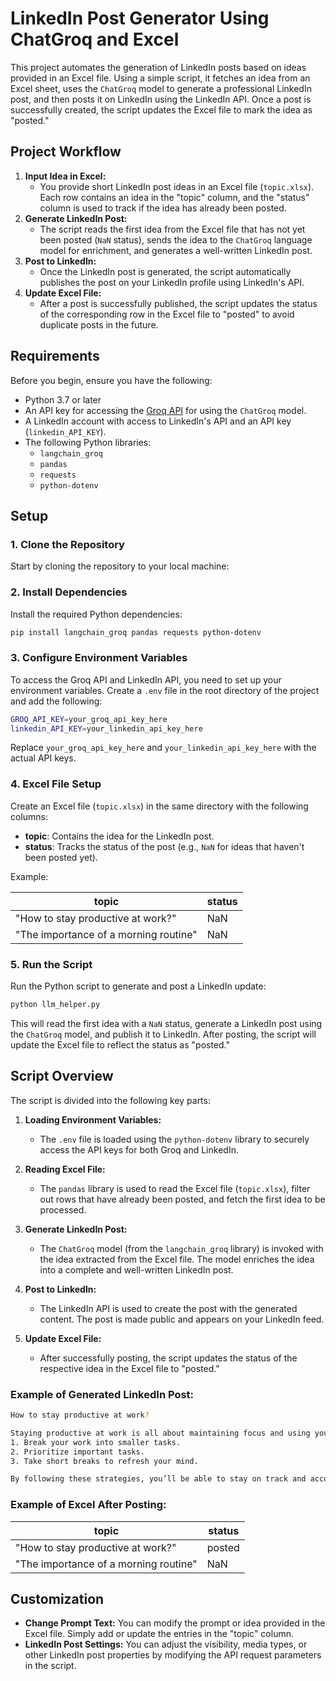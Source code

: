 # LinkedIn Post Generator Using ChatGroq and Excel

This project automates the generation of LinkedIn posts based on ideas provided in an Excel file. Using a simple script, it fetches an idea from an Excel sheet, uses the `ChatGroq` model to generate a professional LinkedIn post, and then posts it on LinkedIn using the LinkedIn API. Once a post is successfully created, the script updates the Excel file to mark the idea as "posted."

## Project Workflow

1. **Input Idea in Excel:**
   - You provide short LinkedIn post ideas in an Excel file (`topic.xlsx`). Each row contains an idea in the "topic" column, and the "status" column is used to track if the idea has already been posted.
2. **Generate LinkedIn Post:**
   - The script reads the first idea from the Excel file that has not yet been posted (`NaN` status), sends the idea to the `ChatGroq` language model for enrichment, and generates a well-written LinkedIn post.
3. **Post to LinkedIn:**
   - Once the LinkedIn post is generated, the script automatically publishes the post on your LinkedIn profile using LinkedIn's API.
4. **Update Excel File:**
   - After a post is successfully published, the script updates the status of the corresponding row in the Excel file to "posted" to avoid duplicate posts in the future.

## Requirements

Before you begin, ensure you have the following:

- Python 3.7 or later
- An API key for accessing the [Groq API](https://groq.com/) for using the `ChatGroq` model.
- A LinkedIn account with access to LinkedIn's API and an API key (`linkedin_API_KEY`).
- The following Python libraries:
  - `langchain_groq`
  - `pandas`
  - `requests`
  - `python-dotenv`

## Setup

### 1. Clone the Repository

Start by cloning the repository to your local machine:

### 2. Install Dependencies

Install the required Python dependencies:

```bash
pip install langchain_groq pandas requests python-dotenv
```

### 3. Configure Environment Variables

To access the Groq API and LinkedIn API, you need to set up your environment variables. Create a `.env` file in the root directory of the project and add the following:

```bash
GROQ_API_KEY=your_groq_api_key_here
linkedin_API_KEY=your_linkedin_api_key_here
```

Replace `your_groq_api_key_here` and `your_linkedin_api_key_here` with the actual API keys.

### 4. Excel File Setup

Create an Excel file (`topic.xlsx`) in the same directory with the following columns:

- **topic**: Contains the idea for the LinkedIn post.
- **status**: Tracks the status of the post (e.g., `NaN` for ideas that haven't been posted yet).

Example:

| topic                                 | status |
| ------------------------------------- | ------ |
| "How to stay productive at work?"     | NaN    |
| "The importance of a morning routine" | NaN    |

### 5. Run the Script

Run the Python script to generate and post a LinkedIn update:

```bash
python llm_helper.py
```

This will read the first idea with a `NaN` status, generate a LinkedIn post using the `ChatGroq` model, and publish it to LinkedIn. After posting, the script will update the Excel file to reflect the status as "posted."

## Script Overview

The script is divided into the following key parts:

1. **Loading Environment Variables:**

   - The `.env` file is loaded using the `python-dotenv` library to securely access the API keys for both Groq and LinkedIn.

2. **Reading Excel File:**

   - The `pandas` library is used to read the Excel file (`topic.xlsx`), filter out rows that have already been posted, and fetch the first idea to be processed.

3. **Generate LinkedIn Post:**

   - The `ChatGroq` model (from the `langchain_groq` library) is invoked with the idea extracted from the Excel file. The model enriches the idea into a complete and well-written LinkedIn post.

4. **Post to LinkedIn:**

   - The LinkedIn API is used to create the post with the generated content. The post is made public and appears on your LinkedIn feed.

5. **Update Excel File:**
   - After successfully posting, the script updates the status of the respective idea in the Excel file to "posted."

### Example of Generated LinkedIn Post:

```bash
How to stay productive at work?

Staying productive at work is all about maintaining focus and using your time efficiently. Here are a few tips:
1. Break your work into smaller tasks.
2. Prioritize important tasks.
3. Take short breaks to refresh your mind.

By following these strategies, you’ll be able to stay on track and accomplish your goals more effectively!
```

### Example of Excel After Posting:

| topic                                 | status |
| ------------------------------------- | ------ |
| "How to stay productive at work?"     | posted |
| "The importance of a morning routine" | NaN    |

## Customization

- **Change Prompt Text:** You can modify the prompt or idea provided in the Excel file. Simply add or update the entries in the "topic" column.
- **LinkedIn Post Settings:** You can adjust the visibility, media types, or other LinkedIn post properties by modifying the API request parameters in the script.
